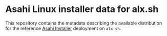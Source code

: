 # Asahi Linux installer data for alx.sh

This repository contains the metadata describing the available distribution for the reference [Asahi Installer](https://github.com/AsahiLinux/asahi-installer) deployment on `alx.sh`.
